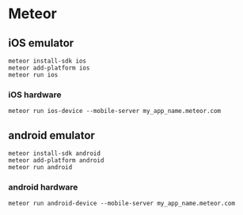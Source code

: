 # Meteor
## iOS emulator
```
meteor install-sdk ios
meteor add-platform ios
meteor run ios
```
### iOS hardware
```
meteor run ios-device --mobile-server my_app_name.meteor.com
```

## android emulator
```
meteor install-sdk android
meteor add-platform android
meteor run android
```
### android hardware
```
meteor run android-device --mobile-server my_app_name.meteor.com
```
